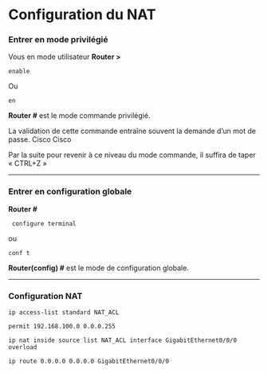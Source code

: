 # Configuration du NAT

### Entrer en mode privilégié 
Vous en mode utilisateur 
**Router >**

    enable
   
  Ou 
  
    en  				                                                               
**Router #**   est le mode commande privilégié.


La validation de cette commande entraîne souvent la demande d’un mot de passe.  Cisco Cisco

Par la suite pour revenir à ce niveau du mode commande, il suffira de taper « CTRL+Z »

-----

### Entrer en configuration globale 
**Router #**

     configure terminal 
   
  ou   
  
    conf t  				                                                               

**Router(config) #** est le mode de configuration globale.

----
### Configuration NAT
   
    ip access-list standard NAT_ACL

    permit 192.168.100.0 0.0.0.255

    ip nat inside source list NAT_ACL interface GigabitEthernet0/0/0 overload

    ip route 0.0.0.0 0.0.0.0 GigabitEthernet0/0/0
